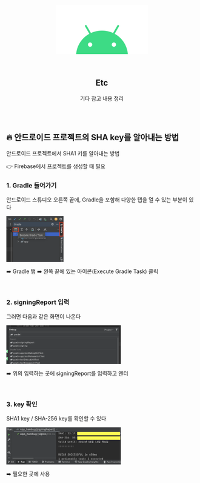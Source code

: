 <div align="center">
  <p>
    <img src="../../README.assets/android.png">
  </p>
  <br>
  <h2>Etc</h2>
  <p>기타 참고 내용 정리</p>
  <br>
  <br>
</div>




## 🔥 안드로이드 프로젝트의 SHA key를 알아내는 방법

안드로이드 프로젝트에서 SHA1 키를 알아내는 방법

👉 Firebase에서 프로젝트를 생성할 때 필요

### 1. Gradle 들어가기

안드로이드 스튜디오 오른쪽 끝에, Gradle을 포함해 다양한 탭을 열 수 있는 부분이 있다

<img src="../../README.assets/key.png" alt="key" align="center" width="30%" />

➡️ Gradle 탭 ➡️ 왼쪽 끝에 있는 아이콘(Execute Gradle Task) 클릭

<br>

### 2. signingReport 입력

그러면 다음과 같은 화면이 나온다

<img src="../../README.assets/key2.png" alt="key2" align="center" width="60%" />

➡️ 위의 입력하는 곳에 signingReport를 입력하고 엔터

<br>

### 3. key 확인

SHA1 key / SHA-256 key를 확인할 수 있다

<img src="../../README.assets/key3.png" alt="key3" align="center" width="60%" />

➡️ 필요한 곳에 사용

